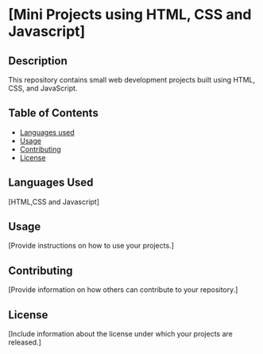 # [Mini Projects using HTML, CSS and Javascript]

## Description
This repository contains small web development projects built using HTML, CSS, and JavaScript.

## Table of Contents
- [Languages used](#installation)
- [Usage](#usage)
- [Contributing](#contributing)
- [License](#license)

## Languages Used
[HTML,CSS and Javascript]

## Usage
[Provide instructions on how to use your projects.]

## Contributing
[Provide information on how others can contribute to your repository.]

## License
[Include information about the license under which your projects are released.]
